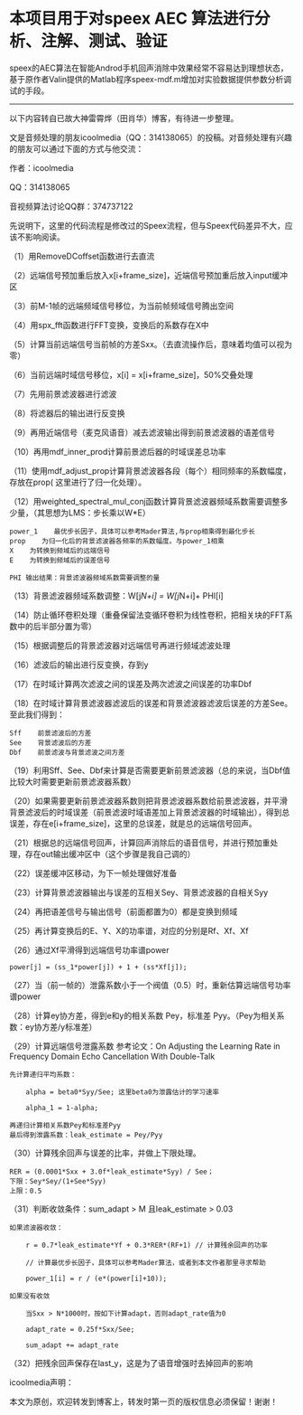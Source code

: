 # 本项目用于对speex AEC 算法进行分析、注解、测试、验证

speex的AEC算法在智能Androd手机回声消除中效果经常不容易达到理想状态，基于原作者Valin提供的Matlab程序speex-mdf.m增加对实验数据提供参数分析调试的手段。

----
以下内容转自已故大神雷霄烨（田肖华）博客，有待进一步整理。

文是音频处理的朋友icoolmedia（QQ：314138065）的投稿。对音频处理有兴趣的朋友可以通过下面的方式与他交流：

作者：icoolmedia 

QQ：314138065 

音视频算法讨论QQ群：374737122 


先说明下，这里的代码流程是修改过的Speex流程，但与Speex代码差异不大，应该不影响阅读。 


（1）用RemoveDCoffset函数进行去直流 

（2）远端信号预加重后放入x[i+frame_size]，近端信号预加重后放入input缓冲区 

（3）前M-1帧的远端频域信号移位，为当前帧频域信号腾出空间 

（4）用spx_fft函数进行FFT变换，变换后的系数存在X中 

（5）计算当前远端信号当前帧的方差Sxx。（去直流操作后，意味着均值可以视为零） 

（6）当前远端时域信号移位，x[i] = x[i+frame_size]，50%交叠处理 

（7）先用前景滤波器进行滤波 

（8）将滤器后的输出进行反变换 

（9）再用近端信号（麦克风语音）减去滤波输出得到前景滤波器的语差信号 

（10）再用mdf_inner_prod计算前景滤后器的时域误差总功率 

（11）使用mdf_adjust_prop计算背景滤波器各段（每个）相同频率的系数幅度，存放在prop( 这里进行了归一化处理）。 

（12）用weighted_spectral_mul_conj函数计算背景滤波器频域系数需要调整多少量，（其思想为LMS：步长乘以W*E） 

    power_1    最优步长因子，具体可以参考Mader算法,与prop相乘得到最化步长 
    prop    为归一化后的背景滤波器各频率的系数幅度。与power_1相乘 
    X    为转换到频域后的远端信号 
    E    为转换到频域后的误差信号 

    PHI 输出结果：背景滤波器频域系数需要调整的量 

（13）背景滤波器频域系数调整：W[j*N+i] = W[j*N+i]+ PHI[i] 

（14）防止循环卷积处理（重叠保留法变循环卷积为线性卷积，把相关块的FFT系数中的后半部分置为零） 

（15）根据调整后的背景滤波器对远端信号再进行频域滤波处理 

（16）滤波后的输出进行反变换，存到y 

（17）在时域计算两次滤波之间的误差及两次滤波之间误差的功率Dbf 

（18）在时域计算背景滤波器滤波后的误差和背景滤波器滤波后误差的方差See。至此我们得到： 

    Sff    前景滤波后的方差 
    See    背景滤波后的方差 
    Dbf    前景滤波与背景滤波之间方差 

（19）利用Sff、See、Dbf来计算是否需要更新前景滤波器（总的来说，当Dbf值比较大时需要更新前景滤波器系数） 

（20）如果需要更新前景滤波器系数则把背景滤波器系数给前景滤波器，并平滑背景滤波后的时域误差（前景滤波时域语差加上背景滤波器的时域输出），得到总误差，存在e[i+frame_size]，这里的总误差，就是总的远端信号回声。 

（21）根据总的远端信号回声，计算回声消除后的语音信号，并进行预加重处理，存在out输出缓冲区中（这个步骤是我自己调的） 

（22）误差缓冲区移动，为下一帧处理做好准备 

（23）计算背景滤波器输出与误差的互相关Sey、背景滤波器的自相关Syy 

（24）再把语差信号与输出信号（前面都置为0）都是变换到频域 

（25）再计算变换后的E、Y、X的功率谱，对应的分别是Rf、Xf、Xf 

（26）通过Xf平滑得到远端信号功率谱power 

  `power[j] = (ss_1*power[j]) + 1 + (ss*Xf[j]);` 

（27）当（前一帧的）泄露系数小于一个阀值（0.5）时，重新估算远端信号功率谱power 

（28）计算ey协方差，得到e和y的相关系数 Pey，标准差 Pyy。（Pey为相关系数：ey协方差/y标准差） 

（29）计算远端信号泄露系数 
参考论文：On Adjusting the Learning Rate in Frequency Domain Echo Cancellation With Double-Talk 

    先计算递归平均系数： 

        alpha = beta0*Syy/See; 这里beta0为泄露估计的学习速率 

        alpha_1 = 1-alpha; 

    再递归计算相关系数Pey和标准差Pyy 
    最后得到泄露系数：leak_estimate = Pey/Pyy 

（30）计算残余回声与误差的比率，并做上下限处理。 

    RER = (0.0001*Sxx + 3.0f*leak_estimate*Syy) / See； 
    下限：Sey*Sey/(1+See*Syy) 
    上限：0.5 

（31）判断收敛条件：sum_adapt > M 且leak_estimate > 0.03 

    如果滤波器收敛： 

        r = 0.7*leak_estimate*Yf + 0.3*RER*(RF+1) // 计算残余回声的功率 

        // 计算最优步长因子，具体可以参考Mader算法，或者到本文作者那里寻求帮助 

        power_1[i] = r / (e*(power[i]+10)); 

    如果没有收敛 

        当Sxx > N*1000时，按如下计算adapt，否则adapt_rate值为0 

        adapt_rate = 0.25f*Sxx/See; 

        sum_adapt += adapt_rate 

（32）把残余回声保存在last_y，这是为了语音增强时去掉回声的影响 


icoolmedia声明： 

本文为原创，欢迎转发到博客上，转发时第一页的版权信息必须保留！谢谢！ 
